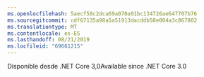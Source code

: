 ```yaml
---
ms.openlocfilehash: 5aecf58c2dca69a070a91bc134726ae647707b76
ms.sourcegitcommit: cdf67135a98a5a51913dacddb58e004a3c867802
ms.translationtype: MT
ms.contentlocale: es-ES
ms.lasthandoff: 08/21/2019
ms.locfileid: "69661215"
---
```

<span data-ttu-id="80e5b-101">Disponible desde .NET Core 3,0</span><span class="sxs-lookup"><span data-stu-id="80e5b-101">Available since .NET Core 3.0</span></span>

